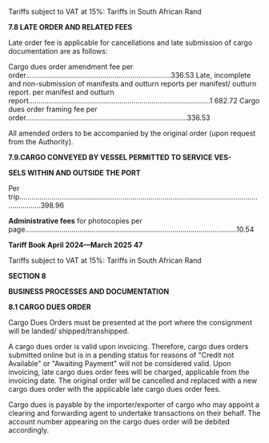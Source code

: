 Tariffs subject to VAT at 15%: Tariffs in South African Rand

**7.8 LATE ORDER AND RELATED FEES**

Late order fee is applicable for cancellations and late submission of cargo documentation
are as follows:

Cargo dues order amendment fee per order……………………………………………………………...336.53
Late, incomplete and non-submission of manifests and outturn reports per manifest/
outturn report.
per manifest and outturn report………………………………………………………………………..…….1 682.72
Cargo dues order framing fee per order…………………………………………………………..………...336.53

All amended orders to be accompanied by the original order (upon request from the Authority).

**7.9.CARGO CONVEYED BY VESSEL PERMITTED TO SERVICE VES-**

**SELS WITHIN AND OUTSIDE THE PORT**

Per trip…………………………………………………….………………………………………………………..……..398.96

**Administrative fees**
for photocopies per page………………………….……………………………………….………...…………….10.54

**Tariff Book April 2024—March 2025** **47**


Tariffs subject to VAT at 15%: Tariffs in South African Rand

**SECTION 8**

**BUSINESS PROCESSES AND DOCUMENTATION**

**8.1 CARGO DUES ORDER**

Cargo Dues Orders must be presented at the port where the consignment will be landed/
shipped/transhipped.

A cargo dues order is valid upon invoicing. Therefore, cargo dues orders submitted online
but is in a pending status for reasons of "Credit not Available" or "Awaiting Payment" will
not be considered valid. Upon invoicing, late cargo dues order fees will be charged, applicable from the invoicing date. The original order will be cancelled and replaced with a
new cargo dues order with the applicable late cargo dues order fees.

Cargo dues is payable by the importer/exporter of cargo who may appoint a clearing and
forwarding agent to undertake transactions on their behalf. The account number appearing on the cargo dues order will be debited accordingly.
